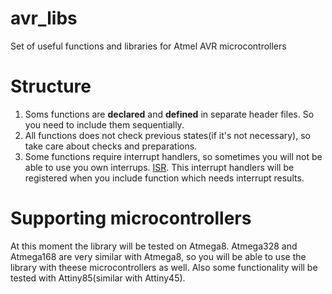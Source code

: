 avr_libs
========
Set of useful functions and libraries for Atmel AVR microcontrollers

Structure
=========
1. Soms functions are **declared** and **defined** in separate header files. So you need to include them sequentially.
2. All functions does not check previous states(if it's not necessary), so take care about checks and preparations.
3. Some functions require interrupt handlers, so sometimes you will not be able to use you own interrups. [ISR](http://www.nongnu.org/avr-libc/user-manual/group__avr__interrupts.html#gad28590624d422cdf30d626e0a506255f). This interrupt handlers will be registered when you include function which needs interrupt results.
	
Supporting microcontrollers
============================
At this moment the library will be tested on Atmega8. Atmega328 and Atmega168 are very similar with Atmega8, so you will be able to use the library with theese microcontrollers as well. Also some functionality will be tested with Attiny85(similar with Attiny45).
